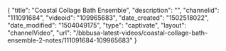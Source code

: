{
    "title": "Coastal Collage Bath Ensemble",
    "description": "",
    "channelid": "111091684",
    "videoid": "109965683",
    "date_created": "1502518022",
    "date_modified": "1504049175",
    "type": "captivate",
    "layout": "channelVideo",
    "url": "\/bbbusa-latest-videos\/coastal-collage-bath-ensemble-2-notes\/111091684-109965683"
}